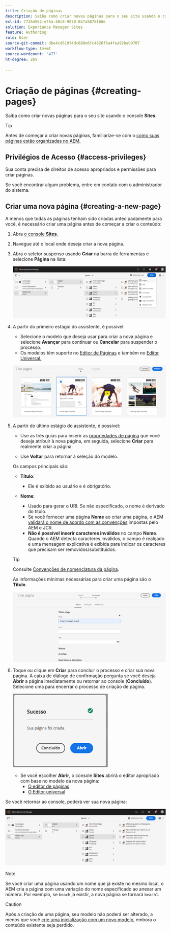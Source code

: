 ```yaml
---
title: Criação de páginas
description: Saiba como criar novas páginas para o seu site usando o console Sites.
exl-id: 77264562-e76a-40c8-9878-847a8878fb8e
solution: Experience Manager Sites
feature: Authoring
role: User
source-git-commit: dbe4cd619f4dc680e6fc4826f6a4fea92bab9707
workflow-type: tm+mt
source-wordcount: '477'
ht-degree: 26%

---
```



# Criação de páginas {#creating-pages}

Saiba como criar novas páginas para o seu site usando o console **Sites**.

>[!TIP]
>
>Antes de começar a criar novas páginas, familiarize-se com o [como suas páginas estão organizadas no AEM.](/help/sites-cloud/authoring/sites-console/organizing-pages.md)

## Privilégios de Acesso {#access-privileges}

Sua conta precisa de direitos de acesso apropriados e permissões para criar páginas.

Se você encontrar algum problema, entre em contato com o administrador do sistema.

## Criar uma nova página {#creating-a-new-page}

A menos que todas as páginas tenham sido criadas antecipadamente para você, é necessário criar uma página antes de começar a criar o conteúdo:

1. Abra [o console **Sites**.](/help/sites-cloud/authoring/sites-console/introduction.md)
1. Navegue até o local onde deseja criar a nova página.
1. Abra o seletor suspenso usando **Criar** na barra de ferramentas e selecione **Página** na lista:

   ![Criação de uma página](/help/sites-cloud/authoring/assets/organizing-create-page.png)

1. A partir do primeiro estágio do assistente, é possível:

   * Selecione o modelo que deseja usar para criar a nova página e selecione **Avançar** para continuar ou **Cancelar** para suspender o processo.
   * Os modelos têm suporte no [Editor de Páginas](/help/sites-cloud/authoring/page-editor/introduction.md) e também no [Editor Universal.](/help/sites-cloud/authoring/universal-editor/templates.md)

   ![Seleção de um modelo para uma nova página](/help/sites-cloud/authoring/assets/organizing-create-page-template.png)

1. A partir do último estágio do assistente, é possível:

   * Use as três guias para inserir as [propriedades de página](/help/sites-cloud/authoring/sites-console/page-properties.md) que você deseja atribuir à nova página, em seguida, selecione **Criar** para realmente criar a página.

   * Use **Voltar** para retornar à seleção do modelo.

   Os campos principais são:

   * **Título**:

      * Ele é exibido ao usuário e é obrigatório.

   * **Nome**:

      * Usado para gerar o URI. Se não especificado, o nome é derivado do título.
      * Se você fornecer uma página **Nome** ao criar uma página, o AEM [validará o nome de acordo com as convenções](/help/implementing/developing/introduction/naming-conventions.md) impostas pelo AEM e JCR.
      * **Não é possível inserir caracteres inválidos** no campo **Nome**. Quando o AEM detecta caracteres inválidos, o campo é realçado e uma mensagem explicativa é exibida para indicar os caracteres que precisam ser removidos/substituídos.

   >[!TIP]
   >
   >Consulte [Convenções de nomenclatura da página](#page-naming-conventions).

   As informações mínimas necessárias para criar uma página são o **Título**.

   ![Fornecimento do título da página](/help/sites-cloud/authoring/assets/organizing-create-page-title.png)

1. Toque ou clique em **Criar** para concluir o processo e criar sua nova página. A caixa de diálogo de confirmação pergunta se você deseja **Abrir** a página imediatamente ou retornar ao console (**Concluído**). Selecione uma para encerrar o processo de criação de página.

   ![Êxito na criação da página](/help/sites-cloud/authoring/assets/organizing-create-page-success.png)

   * Se você escolher **Abrir**, o console **Sites** abrirá o editor apropriado com base no modelo da nova página:
      * [O editor de páginas](/help/sites-cloud/authoring/page-editor/introduction.md)
      * [O Editor universal](/help/sites-cloud/authoring/universal-editor/authoring.md)

Se você retornar ao console, poderá ver sua nova página:

![Nova página resultante](/help/sites-cloud/authoring/assets/organizing-create-page-result.png)

>[!NOTE]
>
>Se você criar uma página usando um nome que já existe no mesmo local, o AEM cria a página com uma variação do nome especificado ao anexar um número. Por exemplo, se `beach` já existir, a nova página se tornará `beach1`.

>[!CAUTION]
>
>Após a criação de uma página, seu modelo não poderá ser alterado, a menos que você [crie uma inicialização com um novo modelo](/help/sites-cloud/authoring/launches/creating.md#create-launch-with-new-template), embora o conteúdo existente seja perdido.

